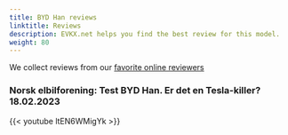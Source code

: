 ```yaml
---
title: BYD Han reviews
linktitle: Reviews
description: EVKX.net helps you find the best review for this model. 
weight: 80
---
```

We collect reviews from our [favorite online reviewers](/guides/evreviewers/)

### Norsk elbilforening: Test BYD Han. Er det en Tesla-killer? 18.02.2023

{{< youtube ltEN6WMigYk >}}

